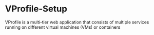 # VProfile-Setup
VProfile is a multi-tier web application that consists of multiple services running on different virtual machines (VMs) or containers
